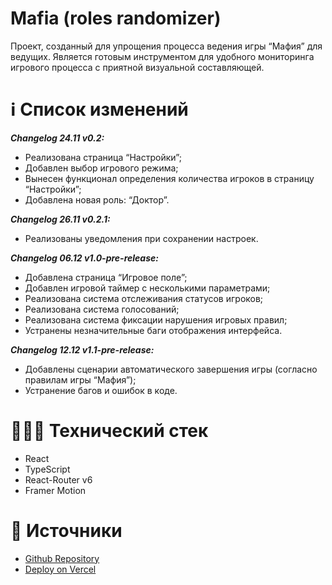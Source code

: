 # Mafia (roles randomizer)

Проект, созданный для упрощения процесса ведения игры “Мафия” для ведущих. Является готовым инструментом для удобного мониторинга игрового процесса с приятной визуальной составляющей.

# ℹ️ Список изменений

***Changelog 24.11 v0.2:***

- Реализована страница “Настройки”;
- Добавлен выбор игрового режима;
- Вынесен функционал определения количества игроков в страницу “Настройки”;
- Добавлена новая роль: “Доктор”.

***Changelog 26.11 v0.2.1:***

- Реализованы уведомления при сохранении настроек.

***Changelog 06.12 v1.0-pre-release:***

- Добавлена страница “Игровое поле”;
- Добавлен игровой таймер с несколькими параметрами;
- Реализована система отслеживания статусов игроков;
- Реализована система голосований;
- Реализована система фиксации нарушения игровых правил;
- Устранены незначительные баги отображения интерфейса.

***Changelog 12.12 v1.1-pre-release:***

- Добавлены сценарии автоматического завершения игры (согласно правилам игры “Мафия”);
- Устранение багов и ошибок в коде.

# 🧑🏼‍💻 Технический стек

- React
- TypeScript
- React-Router v6
- Framer Motion

# 📁 Источники

- [Github Repository](https://github.com/alashchev17/mafia-randomizer)
- [Deploy on Vercel](https://mafia-randomizer-react.vercel.app)
